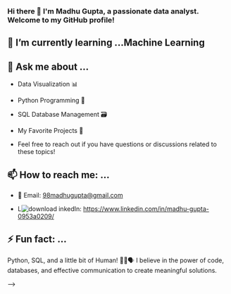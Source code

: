 ### Hi there 👋 I'm Madhu Gupta, a passionate data analyst. Welcome to my GitHub profile!

## 🌱 I’m currently learning ...Machine Learning



## 💬 Ask me about ...

* Data Visualization 📊
* Python Programming 🐍
* SQL Database Management 🗃️
* My Favorite Projects 🚀

* Feel free to reach out if you have questions or discussions related to these topics!

## 📫 How to reach me: ...

* 📧 Email: 98madhugupta@gmail.com

*  L![download](https://github.com/Madhugupta95/Madhugupta95/assets/117964914/ef37c5eb-6c5d-45c6-b71a-203f8ff22ad7)
inkedIn: https://www.linkedin.com/in/madhu-gupta-0953a0209/


## ⚡ Fun fact: ...
Python, SQL, and a little bit of Human! 🐍💼🗣️ I believe in the power of code, databases, and effective communication to create meaningful solutions.


-->
